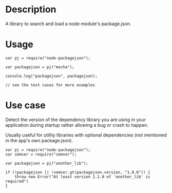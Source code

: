 # Description

A library to search and load a node module's package.json.


# Usage

	var pj = require("node-packagejson");

    var packagejson = pj("mocha");

    console.log("packagejson", packagejson);

	// see the test cases for more examples

# Use case

Detect the version of the dependency library you are using in your application during startup rather allowing a bug or crash to happen.

Usually useful for utility libraries with optional dependencies (not mentioned in the app's own package.json).

	var pj = require("node-packagejson");
	var semver = require("semver");

    var packagejson = pj("another_lib");

    if (!packagejson || !semver.gt(packagejson.version, "1.0.0")) {
        throw new Error("At least version 1.1.0 of 'another_lib' is required")
    }

